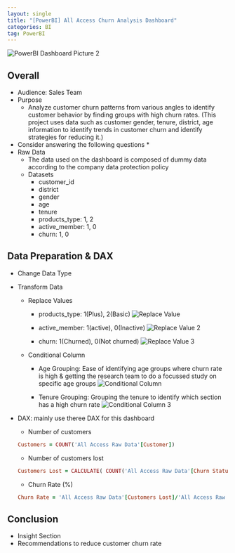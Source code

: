 ```yaml
---
layout: single
title: "[PowerBI] All Access Churn Analysis Dashboard"
categories: BI
tag: PowerBI
---
```


![PowerBI Dashboard Picture 2](https://github.com/ellyseonju/ellyseonju/assets/142702152/e41ff381-a4b0-4f5c-ba75-d1072ce37a7a)

## Overall 
* Audience: Sales Team 
* Purpose
    * Analyze customer churn patterns from various angles to identify customer behavior by finding groups with high churn rates. (This project uses data such as customer gender, tenure, district, age information to identify trends in customer churn and identify strategies for reducing it.)
* Consider answering the following questions
    * 
* Raw Data
    * The data used on the dashboard is composed of dummy data according to the company data protection policy
    * Datasets
        - customer_id
        - district
        - gender
        - age
        - tenure
        - products_type: 1, 2
        - active_member: 1, 0
        - churn: 1, 0 

## Data Preparation & DAX
* Change Data Type 
* Transform Data
    * Replace Values
        - products_type: 1(Plus), 2(Basic)
        ![Replace Value](https://github.com/ellyseonju/ellyseonju/assets/142702152/754c4a7b-6f9a-49d7-9db2-47038ea4bcba)

        - active_member: 1(active), 0(Inactive)
        ![Replace Value 2](https://github.com/ellyseonju/ellyseonju/assets/142702152/28efc295-bb70-489f-ade2-dbfc12bdc739)

        - churn: 1(Churned), 0(Not churned)
        ![Replace Value 3](https://github.com/ellyseonju/ellyseonju/assets/142702152/c79a1545-4ec6-478b-9449-6e8ad4cdca93)
    * Conditional Column
        - Age Grouping: Ease of identifying age groups where churn rate is high & getting the research team to do a focussed study on specific age groups
        ![Conditional Column](https://github.com/ellyseonju/ellyseonju/assets/142702152/e2f48492-73bb-4cca-a5c3-46f71be5603e)

        - Tenure Grouping: Grouping the tenure to identify which section has a high churn rate
        ![Conditional Column 3](https://github.com/ellyseonju/ellyseonju/assets/142702152/9a0bb4d0-88a2-4124-9aef-047ab8649140)

* DAX: mainly use theree DAX for this dashboard 
    * Number of customers
    ```ruby
    Customers = COUNT('All Access Raw Data'[Customer])
    ```
    * Number of customers lost
    ```ruby
    Customers Lost = CALCULATE( COUNT('All Access Raw Data'[Churn Status]), 'All Access Raw Data'[Churn Status] = "Churned")
    ```
    * Churn Rate (%)
     ```ruby
    Churn Rate = 'All Access Raw Data'[Customers Lost]/'All Access Raw Data'[Customers]
    ```
    
    
## Conclusion
* Insight Section
* Recommendations to reduce customer churn rate
